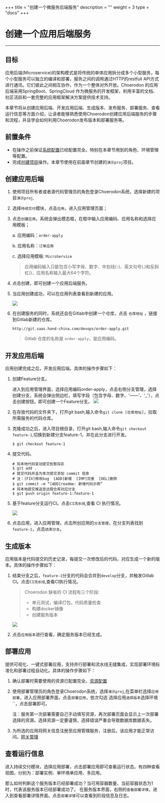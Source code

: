 ﻿+++
title = "创建一个微服务后端服务"
description = ""
weight = 3
type = "docs"
+++

# 创建一个应用后端服务
---

## 目标

应用后端(Microservice)的架构模式是将传统的单体应用拆分成多个小型服务，每个小型服务可以独立的编译和部署，服务之间的调用通过HTTP的restfull API方式进行通讯。它们彼此之间相互协作，作为一个整体对外开放。Choerodon 的应用后端采用SpringBoot、SpringCloud 作为微服务的开发框架，利用丰富的文档、社区活跃和一套完整的应用框架解决方案提供技术支持。

本章节将从创建应用后端、开发应用后端、生成版本、发布服务、部署服务、查看运行信息等方面介绍，让读者能够熟悉使用Choerodon创建应用后端服务的步骤和流程，并且学会如何利用Choerodon发布版本和部署服务等。

## 前置条件

- 在操作之前保证[系统配置](../../user-guide/system-configuration)已经配置完全。特别在本章节用到的角色、环境管理等配置。
- 完成[创建项目](../project)操作。本章节使用在前面章节创建的`演示proj`项目。

<h2 id="1">创建应用后端</h2>

1. 使用项目所有者或者源代码管理员的角色登录Choerodon系统，选择新建的项目``演示proj``,
2. 选择``持续交付``模块，点击`应用`，进入应用管理页面；
3. 点击``创建应用``，系统会弹出模态框，在框中输入应用编码、应用名称和选择应用模板；

    a. 应用编码：`order-apply`

    b. 应用名称：`订单应用`

    c. 选择应用模板: `MicroService`

    > 应用编码输入只能包含小写字母、数字、中划线(-)、英文句号(.)和反斜杠(\)，应用名称输入最大64个字符。
4. 点击创建，即可创建一个应用后端服务。

4. 当应用创建成功，可以在应用列表查看到新建的应用。

    ![](/img/docs/quick-start/assets/microservice-backend/应用创建.png)

3. 在创建服务的同时，系统还会在Gitlab中创建一个仓库，点击 ``仓库地址`` ，链接到Gitlab新建的仓库。

    ```
    http://git.saas.hand-china.com/devops/order-apply.git
    ```

    > Gitlab 仓库的名称是 ``order-apply``，是应用编码。

    
    
 
<h2 id="2">开发应用后端</h2>

应用创建完成之后，开发应用后端。具体的操作步骤如下：

1. 创建Feature分支。

    进入到应用管理界面，选择应用编码order-apply，点击右侧分支管理，选择创建分支，系统会弹出侧边栏，填写字段（包含字母、数字、'——'、'_'），点击创建按钮，即可创建一个Feature分支。
    ![](/img/docs/quick-start/assets/microservice-backend/创建分支.png)

2. 在存放代码的文件夹下，打开git bash,输入命令`git clone [仓库地址]`，拉取所需服务的代码仓库。


3. 克隆成功之后，进入项目根目录，打开git bash,输入命令`git checkout feature-1`,切换到新建分支feature-1，并在此分支进行开发。

    ```shell
    $ git checkout feature-1
    ```


4. 提交代码。    

    ```shell
    # 将本地代码变动提交到暂存区
    $ git add .
    # 提交代码并且为本次提交添加 commit 信息
    # 注：[FIX]修改bug  [ADD]新增  [IMP]完善  [DEL]删除
    $ git commit –m “[ADD]readme: 新增代码示例”
    # 将本地提交推送至远程仓库对应分支
    $ git push origin feature-1:feature-1
    ```

5. 基于feature分支运行CI。点击`CI流水线`,查看 CI 执行情况。

    ![](/img/docs/quick-start/assets/microservice-backend/流水线.png)

6. 点击应用，进入应用管理，点击所创应用的`分支管理`，在分支列表找到`feature-1`，点击`结束分支`。

<h2 id="3">生成版本</h2>

 应用版本是代码提交的历史记录，每提交一次修改后的代码，对应生成一个新的版本。具体的操作步骤如下：

1. 结束分支之后，`feature-1`分支的代码会合并到`develop`分支，并触发Gitlab CI。点击``CI流水线``,查看CI执行情况。

    <blockquote class="note">
        Choerodon 缺省的 CI 流程有三个阶段:
        <ul>
            <li>单元测试，编译打包，代码质量检查</li>
            <li>构建docker镜像</li>
            <li>创建服务版本</li>
        </ul>
    </blockquote>

    ![](/img/docs/quick-start/assets/microservice-backend/流水线1.jpg)

1. 点击`应用版本`进行查看，确定服务版本已经生成。


<h2 id="5">部署应用</h2>

提供可视化、一键式部署应用，支持并行部署和流水线无缝集成，实现部署环境标准化和部署过程自动化。具体的操作步骤如下：

1. 确认部署时需要使用的资源已配置完全。[资源配置](../../user-guide/continuous-deployment#资源管理)

1. 使用部署管理员的角色登录Choerodon系统，选择``演示proj``,在菜单栏选择`应用部署`，进入应用部署界面，点击`部署应用`，依次勾选`选择应用``选择版本``选择环境``，点击部署即可。

    注：服务第一次部署需要自己手动填写资源，再次部署页面会显示上一次部署选择的资源。选择资源一定要谨慎，选择错误严重会导致数据库数据丢失。

1. 为所选的应用将网关信息注册至应用管理服务，注册后，该应用才能正常访问。[网关管理](../../user-guide/continuous-deployment#网关管理)

<h2 id="6">查看运行信息</h2>

进入持续交付模块，选择应用部署，点击部署应用即可查看运行状态。有四种查看视图，分别为：部署实例、单环境单应用、多应用。

那么如何判断这个服务版本已经部署成功？当可用容器数量、当前容器状态为1时，代表该服务版本已经部署成功了。
 在服务版本界面，右侧的`查看部署详情`，进入到查看部署详情界面。点击`部署详情`可以查看到阶段信息及日志。